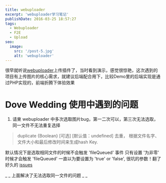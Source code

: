 ```yaml
---
title: webuploader
excerpt: 'webuploader学习笔记'
publishDate: 2016-03-25 18:57:27
tags:
  - Webuploader
  - F2E
  - Upload
seo:
  image:
    src: '/post-5.jpg'
    alt: 'webuploader'
---
```

很早就听说[webuploader](http://fex.baidu.com/webuploader/)上传插件了，当时看到演示，感觉很惊艳，这次遇到的项目有上传图片的核心需求，就建议后端配合用下，比较Demo里的后端实现是通过PHP实现的，前端折腾下体验效果
<!-- more -->

# Dove Wedding 使用中遇到的问题

1. 请柬 webuploader 中多次选取图片bug，第一二次可以，第三次无法选取，同一文件不无法重复选择

  > duplicate {Boolean} [可选] [默认值：undefined] 去重， 根据文件名字、文件大小和最后修改时间来生成hash Key.

  默认情况下是选取相同文件的时候不会触发 'fileQueued' 事件 只有设置 '为非零' 时候才会触发 'fileQueued' 一直以为要设置为 'true' or 'false', 很坑的参数！翻了好久的 [issues](https://github.com/fex-team/webuploader/issues/71)

  _
_
 上面解决了无法选取同一文件的问题 _
_
